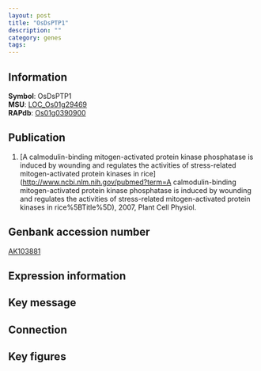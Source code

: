 ```yaml
---
layout: post
title: "OsDsPTP1"
description: ""
category: genes
tags: 
---
```


## Information
__Symbol__: OsDsPTP1  
__MSU__: [LOC_Os01g29469](http://rice.plantbiology.msu.edu/cgi-bin/ORF_infopage.cgi?orf=LOC_Os01g29469)  
__RAPdb__: [Os01g0390900](http://rapdb.dna.affrc.go.jp/viewer/gbrowse_details/irgsp1?name=Os01g0390900)  

## Publication
1. [A calmodulin-binding mitogen-activated protein kinase phosphatase is induced by wounding and regulates the activities of stress-related mitogen-activated protein kinases in rice](http://www.ncbi.nlm.nih.gov/pubmed?term=A calmodulin-binding mitogen-activated protein kinase phosphatase is induced by wounding and regulates the activities of stress-related mitogen-activated protein kinases in rice%5BTitle%5D), 2007, Plant Cell Physiol.

## Genbank accession number
[AK103881](http://www.ncbi.nlm.nih.gov/nuccore/AK103881)  

## Expression information

## Key message

## Connection

## Key figures


